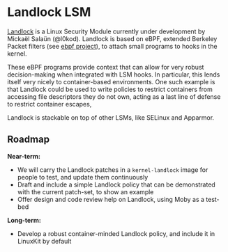 # Landlock LSM

[Landlock](https://lwn.net/Articles/698226/) is a Linux Security Module currently under development by Mickaël Salaün (@l0kod). Landlock is based on eBPF,
extended Berkeley Packet filters (see [ebpf project](../ebpf/roadmap.md)), to attach small programs to hooks in the kernel.

These eBPF programs provide context that can allow for very robust decision-making when integrated with LSM hooks.
In particular, this lends itself very nicely to container-based environments.
One such example is that Landlock could be used to write policies to restrict containers from accessing file descriptors they do
not own, acting as a last line of defense to restrict container escapes, 

Landlock is stackable on top of other LSMs, like SELinux and Apparmor.


## Roadmap

**Near-term:**
- We will carry the Landlock patches in a `kernel-landlock` image for people to test, and update them continuously
- Draft and include a simple Landlock policy that can be demonstrated with the current patch-set, to show an example
- Offer design and code review help on Landlock, using Moby as a test-bed

**Long-term:**
- Develop a robust container-minded Landlock policy, and include it in LinuxKit by default
